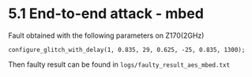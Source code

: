 # 5.1 End-to-end attack - mbed 

Fault obtained with the following parameters on Z170(2GHz)
```
configure_glitch_with_delay(1, 0.835, 29, 0.625, -25, 0.835, 1300);
```

Then faulty result can be found in `logs/faulty_result_aes_mbed.txt`
